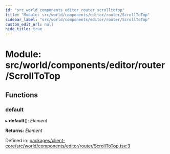 ```yaml
---
id: "src_world_components_editor_router_scrolltotop"
title: "Module: src/world/components/editor/router/ScrollToTop"
sidebar_label: "src/world/components/editor/router/ScrollToTop"
custom_edit_url: null
hide_title: true
---
```


# Module: src/world/components/editor/router/ScrollToTop

## Functions

### default

▸ **default**(): *Element*

**Returns:** *Element*

Defined in: [packages/client-core/src/world/components/editor/router/ScrollToTop.tsx:3](https://github.com/xr3ngine/xr3ngine/blob/7e8e151f1/packages/client-core/src/world/components/editor/router/ScrollToTop.tsx#L3)
